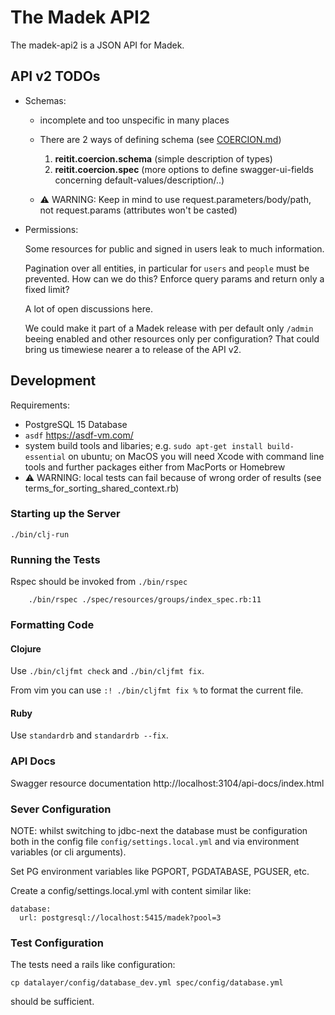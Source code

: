 # The Madek API2

The madek-api2 is a JSON API for Madek.


## API v2 TODOs

* Schemas:

    * incomplete and too unspecific in many places

    * There are 2 ways of defining schema (see [COERCION.md](src/madek/api/utils/coercion/COERCION.md))
      1. **reitit.coercion.schema** (simple description of types)
      2. **reitit.coercion.spec** (more options to define swagger-ui-fields concerning default-values/description/..)

    * ⚠️ WARNING: Keep in mind to use request.parameters/body/path, not request.params (attributes won't be casted)


* Permissions:

    Some resources for public and signed in users leak to much information.

    Pagination over all entities, in particular for `users` and `people` must
    be prevented. How can we do this? Enforce query params and return only a
    fixed limit?

    A lot of open discussions here.

    We could make it part of a Madek release with per default only `/admin`
    beeing enabled and other resources only per configuration? That could
    bring us timewiese nearer  a to release of the API v2.




## Development

Requirements:

* PostgreSQL 15 Database
* `asdf` https://asdf-vm.com/
* system build tools and libaries; e.g. `sudo apt-get install build-essential` on ubuntu;
    on MacOS you will need Xcode with command line tools and further packages either from
    MacPorts or Homebrew
*  ⚠️ WARNING: local tests can fail because of wrong order of results (see terms_for_sorting_shared_context.rb)


### Starting up the Server

    ./bin/clj-run

### Running the Tests

Rspec should be invoked from `./bin/rspec`

        ./bin/rspec ./spec/resources/groups/index_spec.rb:11




### Formatting Code

#### Clojure
Use `./bin/cljfmt check` and  `./bin/cljfmt fix`.

From vim you can use `:! ./bin/cljfmt fix %` to format the current file.

#### Ruby
Use `standardrb` and  `standardrb --fix`.


### API Docs

Swagger resource documentation http://localhost:3104/api-docs/index.html

### Sever Configuration

NOTE: whilst switching to jdbc-next the database must be configuration both in
the config file `config/settings.local.yml` and via environment variables (or cli
arguments).


Set PG environment variables like PGPORT, PGDATABASE, PGUSER, etc.

Create a config/settings.local.yml with content similar like:

    database:
      url: postgresql://localhost:5415/madek?pool=3


### Test Configuration

The tests need a rails like configuration:

    cp datalayer/config/database_dev.yml spec/config/database.yml

should be sufficient.


